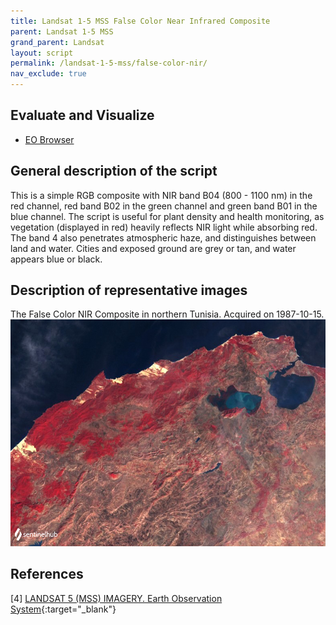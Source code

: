 ```yaml
---
title: Landsat 1-5 MSS False Color Near Infrared Composite
parent: Landsat 1-5 MSS
grand_parent: Landsat
layout: script
permalink: /landsat-1-5-mss/false-color-nir/
nav_exclude: true
---
```



## Evaluate and Visualize

- [EO Browser](https://sentinelshare.page.link/gP7E)

## General description of the script

This is a simple RGB composite with NIR band B04 (800 - 1100 nm) in the red channel, red band B02 in the green channel and green band B01 in the blue channel. The script is useful for plant density and health monitoring, as vegetation (displayed in red) heavily reflects NIR light while absorbing red. The band 4 also penetrates atmospheric haze, and distinguishes between land and water. Cities and exposed ground are grey or tan, and water appears blue or black. 

## Description of representative images

The False Color NIR Composite in northern Tunisia. Acquired on 1987-10-15.
![The script example 1](fig/fig1.png)

## References

[4] [LANDSAT 5 (MSS) IMAGERY. Earth Observation System](https://eos.com/find-satellite/landsat-5-mss/){:target="_blank"}
